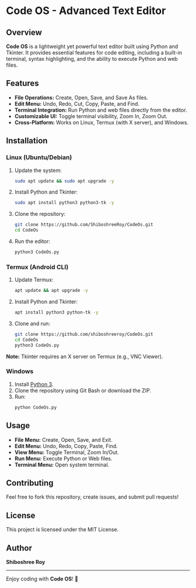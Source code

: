 # Code OS - Advanced Text Editor

## Overview
**Code OS** is a lightweight yet powerful text editor built using Python and Tkinter. It provides essential features for code editing, including a built-in terminal, syntax highlighting, and the ability to execute Python and web files.

## Features
- **File Operations:** Create, Open, Save, and Save As files.
- **Edit Menu:** Undo, Redo, Cut, Copy, Paste, and Find.
- **Terminal Integration:** Run Python and web files directly from the editor.
- **Customizable UI:** Toggle terminal visibility, Zoom In, Zoom Out.
- **Cross-Platform:** Works on Linux, Termux (with X server), and Windows.

## Installation

### Linux (Ubuntu/Debian)
1. Update the system:
   ```sh
   sudo apt update && sudo apt upgrade -y
   ```
2. Install Python and Tkinter:
   ```sh
   sudo apt install python3 python3-tk -y
   ```
3. Clone the repository:
   ```sh
   git clone https://github.com/ShiboshreeRoy/CodeOs.git
   cd CodeOs
   ```
4. Run the editor:
   ```sh
   python3 CodeOs.py
   ```

### Termux (Android CLI)
1. Update Termux:
   ```sh
   apt update && apt upgrade -y
   ```
2. Install Python and Tkinter:
   ```sh
   apt install python3 python-tk -y
   ```
3. Clone and run:
   ```sh
   git clone https://github.com/shiboshreeroy/CodeOs.git
   cd CodeOs
   python3 CodeOs.py
   ```
**Note:** Tkinter requires an X server on Termux (e.g., VNC Viewer).

### Windows
1. Install [Python 3](https://www.python.org/downloads/).
2. Clone the repository using Git Bash or download the ZIP.
3. Run:
   ```sh
   python CodeOs.py
   ```

## Usage
- **File Menu:** Create, Open, Save, and Exit.
- **Edit Menu:** Undo, Redo, Copy, Paste, Find.
- **View Menu:** Toggle Terminal, Zoom In/Out.
- **Run Menu:** Execute Python or Web files.
- **Terminal Menu:** Open system terminal.

## Contributing
Feel free to fork this repository, create issues, and submit pull requests!

## License
This project is licensed under the MIT License.

## Author
**Shiboshree Roy**

---
Enjoy coding with **Code OS**! 🚀

